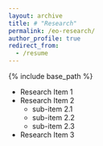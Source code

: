 ```yaml
---
layout: archive
title: # "Research"
permalink: /eo-research/
author_profile: true
redirect_from:
  - /resume
---
```


{% include base_path %}

  
* Research Item 1
* Research Item 2
  * sub-item 2.1
  * sub-item 2.2
  * sub-item 2.3
* Research Item 3
